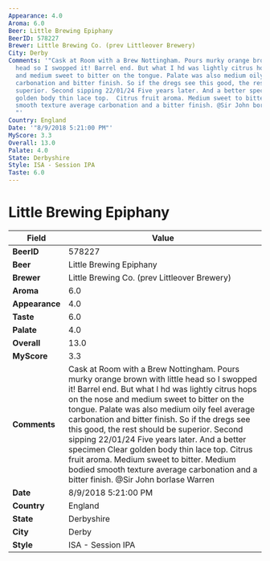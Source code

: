 ```yaml
---
Appearance: 4.0
Aroma: 6.0
Beer: Little Brewing Epiphany
BeerID: 578227
Brewer: Little Brewing Co. (prev Littleover Brewery)
City: Derby
Comments: '"Cask at Room with a Brew Nottingham. Pours murky orange brown with little
  head so I swopped it! Barrel end. But what I hd was lightly citrus hops on the nose
  and medium sweet to bitter on the tongue. Palate was also medium oily feel average
  carbonation and bitter finish. So if the dregs see this good, the rest should be
  superior. Second sipping 22/01/24 Five years later. And a better specimen  Clear
  golden body thin lace top.  Citrus fruit aroma. Medium sweet to bitter. Medium bodied
  smooth texture average carbonation and a bitter finish. @Sir John borlase Warren
  "'
Country: England
Date: '"8/9/2018 5:21:00 PM"'
MyScore: 3.3
Overall: 13.0
Palate: 4.0
State: Derbyshire
Style: ISA - Session IPA
Taste: 6.0
---
```


# Little Brewing Epiphany

| Field         | Value |
|---------------|-------|
| **BeerID** | 578227 |
| **Beer** | Little Brewing Epiphany |
| **Brewer** | Little Brewing Co. (prev Littleover Brewery) |
| **Aroma** | 6.0 |
| **Appearance** | 4.0 |
| **Taste** | 6.0 |
| **Palate** | 4.0 |
| **Overall** | 13.0 |
| **MyScore** | 3.3 |
| **Comments** | Cask at Room with a Brew Nottingham. Pours murky orange brown with little head so I swopped it! Barrel end. But what I hd was lightly citrus hops on the nose and medium sweet to bitter on the tongue. Palate was also medium oily feel average carbonation and bitter finish. So if the dregs see this good, the rest should be superior. Second sipping 22/01/24 Five years later. And a better specimen  Clear golden body thin lace top.  Citrus fruit aroma. Medium sweet to bitter. Medium bodied smooth texture average carbonation and a bitter finish. @Sir John borlase Warren  |
| **Date** | 8/9/2018 5:21:00 PM |
| **Country** | England |
| **State** | Derbyshire |
| **City** | Derby |
| **Style** | ISA - Session IPA |
